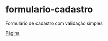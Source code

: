 # formulario-cadastro
Formulário de cadastro com validação simples

<a href="https://jhenifferaraujo20.github.io/formulario-cadastro/">Página</a>